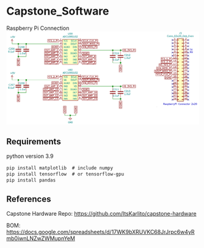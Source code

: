 # Capstone_Software

Raspberry Pi Connection
![](/media/sch_4.png)

## Requirements

python version 3.9

```
pip install matplotlib  # include numpy
pip install tensorflow  # or tensorflow-gpu
pip install pandas
```

## References

Capstone Hardware Repo: https://github.com/ItsKarlito/capstone-hardware

BOM: https://docs.google.com/spreadsheets/d/17WK9bXRUVKC68JrJrpc6w4yRmb0iwnLNZwZWMupnYeM
